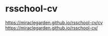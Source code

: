 # rsschool-cv
https://miraclegarden.github.io/rsschool-cv/cv
https://miraclegarden.github.io/rsschool-cv/
